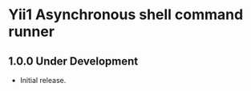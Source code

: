 Yii1 Asynchronous shell command runner 
======================================

1.0.0 Under Development
-----------------------

- Initial release.
